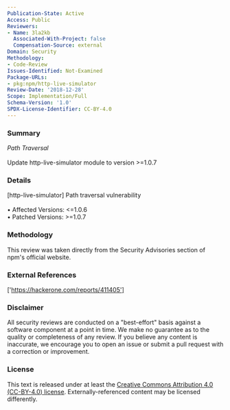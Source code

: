 ```yaml
---
Publication-State: Active
Access: Public
Reviewers:
- Name: 3la2kb
  Associated-With-Project: false
  Compensation-Source: external
Domain: Security
Methodology:
- Code-Review
Issues-Identified: Not-Examined
Package-URLs:
- pkg:npm/http-live-simulator
Review-Date: '2018-12-28'
Scope: Implementation/Full
Schema-Version: '1.0'
SPDX-License-Identifier: CC-BY-4.0
---
```

### Summary
*Path Traversal*<br><br>Update http-live-simulator module to version >=1.0.7
### Details
[http-live-simulator] Path traversal vulnerability
<br><br>• Affected Versions: <=1.0.6
<br>• Patched Versions: >=1.0.7
### Methodology
This review was taken directly from the Security Advisories section of npm's official website.
### External References
['https://hackerone.com/reports/411405']
### Disclaimer
All security reviews are conducted on a "best-effort" basis against a software component at a point in time. We make no guarantee as to the quality or completeness of any review. If you believe any content is inaccurate, we encourage you to open an issue or submit a pull request with a correction or improvement.
### License
This text is released under at least the [Creative Commons Attribution 4.0 (CC-BY-4.0) license](https://creativecommons.org/licenses/by/4.0/legalcode.txt). Externally-referenced content may be licensed differently.
